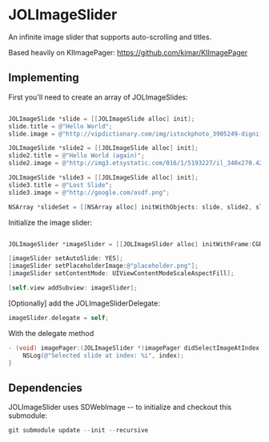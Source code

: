 JOLImageSlider
==============

An infinite image slider that supports auto-scrolling and titles.

Based heavily on KIImagePager: https://github.com/kimar/KIImagePager


## Implementing

First you'll need to create an array of JOLImageSlides:

```objective-c

JOLImageSlide *slide = [[JOLImageSlide alloc] init];
slide.title = @"Hello World";
slide.image = @"http://vipdictionary.com/img/istockphoto_3905249-dignified-mustache-man.jpg";

JOLImageSlide *slide2 = [[JOLImageSlide alloc] init];
slide2.title = @"Hello World (again)";
slide2.image = @"http://img3.etsystatic.com/016/1/5193227/il_340x270.426695535_bso3.jpg";

JOLImageSlide *slide3 = [[JOLImageSlide alloc] init];
slide3.title = @"Lost Slide";
slide3.image = @"http://google.com/asdf.png";

NSArray *slideSet = [[NSArray alloc] initWithObjects: slide, slide2, slide3, nil];

```

Initialize the image slider:

```objective-c

JOLImageSlider *imageSlider = [[JOLImageSlider alloc] initWithFrame:CGRectMake(0, 0, 320, 140) andSlides: slideSet];

[imageSlider setAutoSlide: YES];
[imageSlider setPlaceholderImage:@"placeholder.png"];
[imageSlider setContentMode: UIViewContentModeScaleAspectFill];

[self.view addSubview: imageSlider];

```

[Optionally] add the JOLImageSliderDelegate:

```objective-c
imageSlider.delegate = self;
```
With the delegate method

```objective-c
- (void) imagePager:(JOLImageSlider *)imagePager didSelectImageAtIndex:(NSUInteger)index {
    NSLog(@"Selected slide at index: %i", index);
}
```

## Dependencies
JOLImageSlider uses SDWebImage -- to initialize and checkout this submodule:

```objective-c
git submodule update --init --recursive
```